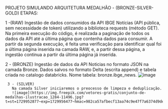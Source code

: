 PROJETO  SIMULANDO ARQUITETURA MEDALHÃO - (BRONZE-SILVER-GOLD)
ETAPAS:

  1 -(RAW) Ingestão de dados consumidos da API IBGE Notícias (API pública, sem necessidade de token)  utilizando a biblioteca requests (método GET).
      Na primeira execução do código, é realizada a paginação de todos os dados da API até a última página que contenha dados para consumir.
      A partir da segunda execução, é feita uma verificação para identificar qual foi a última página inserida na camada RAW, e, a partir dessa página, 
      a ingestão continua a partir da última página já inserida.

   2 - (BRONZE) 
     Ingestão de dados da API Noticias no formato JSON na camada Bronze. Dados salvos no formato Delta (escrita append) e tabela criada no catalogo databricks.
     Nome tabela: bronze.ibge_news.
     ![image](https://github.com/user-attachments/assets/64a8b91b-b847-4581-8f05-5c594e0185eb)

     3 - (SILVER)  
       Na camada Silver iniciaremos o preocesso de limpeza e deduplicação.
       ![image](https://img.freepik.com/vetores-gratis/conjunto-de-medalhas-ilustracao_1284-11496.jpg?t=st=1729952877~exp=1729956477~hmac=982ca57afbecf13aa74c9e47f7a6374d9de07eec45004e93f4d9cb7651524cae&w=1060)
       
